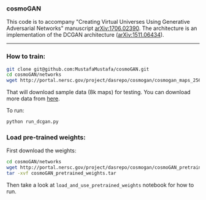 ### cosmoGAN

This code is to accompany "Creating Virtual Universes Using Generative Adversarial Networks" manuscript [arXiv:1706.02390](https://arxiv.org/abs/1706.02390).
The architecture is an implementation of the DCGAN architecture ([arXiv:1511.06434](https://arxiv.org/abs/1511.06434)).

- - - 
### How to train:  
```bash
git clone git@github.com:MustafaMustafa/cosmoGAN.git
cd cosmoGAN/networks
wget http://portal.nersc.gov/project/dasrepo/cosmogan/cosmogan_maps_256_8k_1.npy
```

That will download sample data (8k maps) for testing. You can download more data from [here](http://portal.nersc.gov/project/dasrepo/cosmogan/).  

To run:
```bash
python run_dcgan.py
```


### Load pre-trained weights:  
First download the weights:
```bash
cd cosmoGAN/networks
wget http://portal.nersc.gov/project/dasrepo/cosmogan/cosmoGAN_pretrained_weights.tar
tar -xvf cosmoGAN_pretrained_weights.tar
```

Then take a look at `load_and_use_pretrained_weights` notebook for how to run.  
